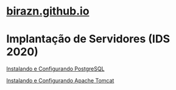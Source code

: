# [birazn.github.io](https://birazn.github.io/)

# Implantação de Servidores (IDS 2020)

[Instalando e Configurando PostgreSQL](https://github.com/birazn/IDS2020/blob/master/PostgreSQL.md)

[Instalando e Configurando Apache Tomcat](https://github.com/birazn/IDS2020/blob/master/ApacheTomCat.md)

